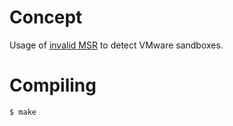# Concept

Usage of [invalid MSR](https://howtohypervise.blogspot.com/2018/09/detecting-vmware-by-reading-invalid-msr.html) to detect VMware sandboxes.

# Compiling

```bash
$ make
```